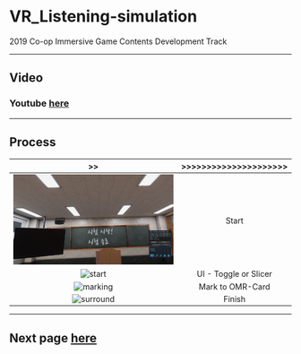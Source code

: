 # VR_Listening-simulation

2019 Co-op Immersive Game Contents Development Track

---

## Video

### Youtube [here](https://youtu.be/Hgt2C2JZ7UM "Video")

---

## Process

|                     >>                      | >>>>>>>>>>>>>>>>>>>>> |
| :-----------------------------------------: | :-------------------: |
|    ![title](./upload/title.jpg?raw=true)    |         Start         |
|    ![start](./upload/start.gif?raw=true)    | UI - Toggle or Slicer |
|  ![marking](./upload/marking.gif?raw=true)  |   Mark to OMR-Card    |
| ![surround](./upload/surround.gif?raw=true) |        Finish         |

---

## Next page [here](<[./Process2.md?raw=true](https://github.com/ryulurala/VR_Listening-simulation/blob/master/Process.md)>)
